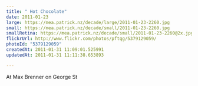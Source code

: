 ```yaml
---
title: " Hot Chocolate"
date: 2011-01-23
large: https://mea.patrick.nz/decade/large/2011-01-23-2260.jpg
small: https://mea.patrick.nz/decade/small/2011-01-23-2260.jpg
smallRetina: https://mea.patrick.nz/decade/small/2011-01-23-2260@2x.jpg
flickrUrl: http://www.flickr.com/photos/pftqg/5379129059/
photoId: "5379129059"
createdAt: 2011-01-31 11:09:01.525991
updatedAt: 2011-01-31 11:11:38.653893

---
```

At Max Brenner on George St
